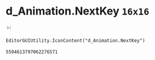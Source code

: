 # d_Animation.NextKey `16x16`
<img src="/img/d_Animation.NextKey.png" width=16 height=16>

``` CSharp
EditorGUIUtility.IconContent("d_Animation.NextKey")
```
```
5594613797062276571
```

